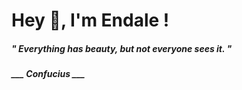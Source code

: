 <h1 title="head"> Hey 👋, I'm Endale !</h1>

**<h5><i>" Everything has beauty, but not everyone sees it. "</i></h5>**

*<b>___ Confucius ___</b>*

